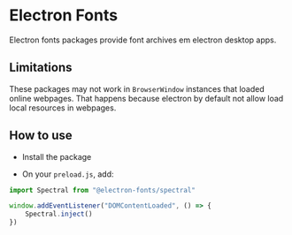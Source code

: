 # Electron Fonts

Electron fonts packages provide font archives em electron desktop apps.

## Limitations

These packages may not work in `BrowserWindow` instances that loaded online webpages. That happens because electron by default not allow load local resources in webpages.

## How to use

* Install the package

* On your `preload.js`, add:

```ts
import Spectral from "@electron-fonts/spectral"

window.addEventListener("DOMContentLoaded", () => {
    Spectral.inject()
})
```